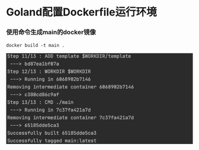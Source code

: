 # Goland配置Dockerfile运行环境

### 使用命令生成main的docker镜像

```
docker build -t main .
```

![](/assets/服务器后端开发-Go后端开发-goland中docker部署-1.png)



